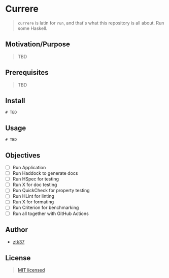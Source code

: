 # Currere

> `currere` is latin for `run`, and that's what this repository is all about. Run some Haskell.

## Motivation/Purpose

> TBD

## Prerequisites

> TBD

## Install

```
# TBD
```

## Usage

```
# TBD
```

## Objectives

- [ ] Run Application
- [ ] Run Haddock to generate docs
- [ ] Run HSpec for testing
- [ ] Run X for doc testing
- [ ] Run QuickCheck for property testing
- [ ] Run HLint for linting
- [ ] Run X for formating
- [ ] Run Criterion for benchmarking
- [ ] Run all together with GitHub Actions

## Author

- [ztk37](https://github.com/ztk37)

## License

> [MIT licensed](./LICENSE)
